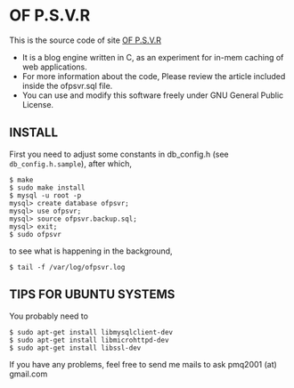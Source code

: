 # OF P.S.V.R

This is the source code of site [OF P.S.V.R](http://blog.ofpsvr.org)

* It is a blog engine written in C, as an experiment for in-mem caching of web applications.
* For more information about the code, Please review the article included inside the ofpsvr.sql file.
* You can use and modify this software freely under GNU General Public License.


## INSTALL

First you need to adjust some constants in db\_config.h (see `db_config.h.sample`), after which,

	$ make
	$ sudo make install
	$ mysql -u root -p
	mysql> create database ofpsvr;
	mysql> use ofpsvr;
	mysql> source ofpsvr.backup.sql;
	mysql> exit;
	$ sudo ofpsvr

to see what is happening in the background,
	
	$ tail -f /var/log/ofpsvr.log



## TIPS FOR UBUNTU SYSTEMS
You probably need to

	$ sudo apt-get install libmysqlclient-dev
	$ sudo apt-get install libmicrohttpd-dev
	$ sudo apt-get install libssl-dev

If you have any problems, feel free to send me mails to ask
pmq2001 (at) gmail.com
